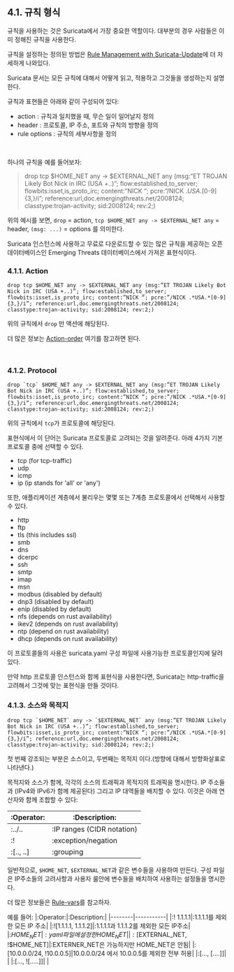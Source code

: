 ## 4.1. 규칙 형식

규칙을 사용하는 것은 Suricata에서 가장 중요한 역할이다. 대부분의 경우 사람들은 이미 정해진 규칙을 사용한다.

규칙을 설정하는 정의된 방법은 [Rule Management with Suricata-Update](https://suricata.readthedocs.io/en/suricata-4.1.4/rule-management/suricata-update.html)에 더 자세하게 나와있다.

Suricata 문서는 모든 규칙에 대해서 어떻게 읽고, 적용하고 그것들을 생성하는지 설명한다.

규칙과 표현들은 아래와 같이 구성되어 있다:
- action : 규칙과 일치했을 때, 무슨 일이 일어날지 정의
- header : 프로토콜, IP 주소, 포트와 규칙의 방향을 정의
- rule options : 규칙의 세부사항을 정의

</br>

하나의 규칙을 예를 들어보자:
> drop tcp $HOME_NET any -> $EXTERNAL_NET any (msg:”ET TROJAN Likely Bot Nick in IRC (USA +..)”; flow:established,to_server; flowbits:isset,is_proto_irc; content:”NICK “; pcre:”/NICK .*USA.*[0-9]{3,}/i”; reference:url,doc.emergingthreats.net/2008124; classtype:trojan-activity; sid:2008124; rev:2;)

위의 예시를 보면, `drop` = action, `tcp $HOME_NET any -> $EXTERNAL_NET any` = header, `(msg: ...)` = options 를 의미한다.

Suricata 인스턴스에 사용하고 무료로 다운로드할 수 있는 많은 규칙을 제공하는 오픈 데이터베이스인 Emerging Threats 데이터베이스에서 가져온 표현식이다.

### 4.1.1. Action 
``` text
drop tcp $HOME_NET any -> $EXTERNAL_NET any (msg:”ET TROJAN Likely Bot Nick in IRC (USA +..)”; flow:established,to_server; flowbits:isset,is_proto_irc; content:”NICK “; pcre:”/NICK .*USA.*[0-9]{3,}/i”; reference:url,doc.emergingthreats.net/2008124; classtype:trojan-activity; sid:2008124; rev:2;)
```

위의 규칙에서 `drop` 만 액션에 해당된다.

더 많은 정보는 [Action-order](https://suricata.readthedocs.io/en/suricata-4.1.4/configuration/suricata-yaml.html#suricata-yaml-action-order) 여기를 참고하면 된다.

</br>

### 4.1.2. Protocol

``` text
drop `tcp` $HOME_NET any -> $EXTERNAL_NET any (msg:”ET TROJAN Likely Bot Nick in IRC (USA +..)”; flow:established,to_server; flowbits:isset,is_proto_irc; content:”NICK “; pcre:”/NICK .*USA.*[0-9]{3,}/i”; reference:url,doc.emergingthreats.net/2008124; classtype:trojan-activity; sid:2008124; rev:2;)
```

위의 규칙에서 `tcp`가 프로토콜에 해당된다.

표현식에서 이 단어는 Suricata 프로토콜로 고려되는 것을 알려준다. 아래 4가지 기본 프로토콜 중에 선택할 수 있다.
- tcp (for tcp-traffic)
- udp
- icmp
- ip (ip stands for 'all' or 'any')

또한, 애플리케이션 계층에서 불리우는 몇몇 또는 7계층 프로토콜에서 선택해서 사용할 수 있다.

- http
- ftp
- tls (this includes ssl)
- smb
- dns
- dcerpc
- ssh
- smtp
- imap
- msn
- modbus (disabled by default)
- dnp3 (disabled by default)
- enip (disabled by default)
- nfs (depends on rust availability)
- ikev2 (depends on rust availability)
- ntp (depend on rust availability)
- dhcp (depends on rust availability)

이 프로토콜들의 사용은 suricata.yaml 구성 파일에 사용가능한 프로토콜인지에 달려있다.

만약 http 프로토콜 인스턴스와 함께 표현식을 사용한다면, Suricata는 http-traffic을 고려해서 그것에 맞는 표현식을 만들 것이다.

### 4.1.3. 소스와 목적지

``` text
drop tcp `$HOME_NET` any -> `$EXTERNAL_NET` any (msg:”ET TROJAN Likely Bot Nick in IRC (USA +..)”; flow:established,to_server; flowbits:isset,is_proto_irc; content:”NICK “; pcre:”/NICK .*USA.*[0-9]{3,}/i”; reference:url,doc.emergingthreats.net/2008124; classtype:trojan-activity; sid:2008124; rev:2;)
```

첫 번째 강조되는 부분은 소스이고, 두번째는 목적지 이다.(방향에 대해서 방향화살표로 나타낸다.)

목적지와 소스가 함께, 각각의 소스의 트래픽과 목적지의 트래픽을 명시한다. IP 주소들과 (IPv4와 IPv6가 함께 제공된다) 그리고 IP 대역들을 배치할 수 있다. 이것은 아래 연산자와 함께 조합할 수 있다:

|:Operator:|:Description:|
|--------|-----------|
|:../..|:IP ranges (CIDR notation)|
|:!|:exception/negation|
|:[.., ..]|:grouping|

일반적으로, `$HOME_NET`, `$EXTERNAL_NET`과 같은 변수들을 사용하여 만든다. 구성 파일은 IP주소들의 고려사항과 사용자 룰안에 변수들을 배치하여 사용하는 설정들을 명시한다.

더 많은 정보들은 [Rule-vars](https://suricata.readthedocs.io/en/suricata-4.1.4/configuration/suricata-yaml.html#suricata-yaml-rule-vars)를 참고하자.

예를 들어:
|:Operator:|:Description:|
|--------|-----------|
|:! 1.1.1.1|:1.1.1.1를 제외한 모든 IP 주소|
|:![1.1.1.1, 1.1.1.2]|:1.1.1.1과 1.1.1.2를 제외한 모든 IP주소|
|:$HOME_NET|:yaml파일에 설정한 HOME_NET|
|:[$EXTERNAL_NET, !$HOME_NET]|:EXTERNER_NET은 가능하지만 HOME_NET은 안됨|
|:[10.0.0.0/24, !10.0.0.5]|10.0.0.0/24 에서 10.0.0.5를 제외한 전부 허용|
|:[…, [….]]| |
|:[…, ![…..]]| |


